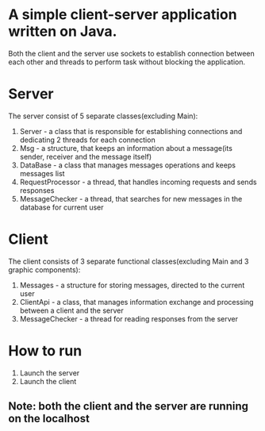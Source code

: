 # A simple client-server application written on Java.
Both the client and the server use sockets to establish connection between each other and threads to perform task without blocking the application.
# Server
The server consist of 5 separate classes(excluding Main):
1. Server - a class that is responsible for establishing connections and dedicating 2 threads for each connection
2. Msg - a structure, that keeps an information about a message(its sender, receiver and the message itself)
3. DataBase - a class that manages messages operations and keeps messages list
4. RequestProcessor - a thread, that handles incoming requests and sends responses
5. MessageChecker - a thread, that searches for new messages in the database for current user

# Client
The client consists of 3 separate functional classes(excluding Main and 3 graphic components):
1. Messages - a structure for storing messages, directed to the current user
2. ClientApi - a class, that manages information exchange and processing between a client and the server
3. MessageChecker - a thread for reading responses from the server

# How to run
1. Launch the server
2. Launch the client
## Note: both the client and the server are running on the localhost
